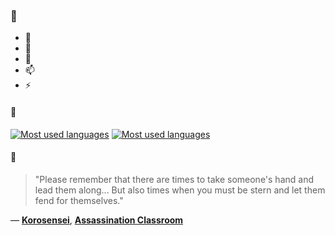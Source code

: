 ### 👋

- 🔭
- 🌱
- 💬
- 📫
- ⚡

#### 🧏

[![Most used languages](https://github-readme-stats-aynah.vercel.app/api/top-langs/?username=aynh&theme=solarized-dark&langs_count=6&layout=compact&hide_title=true)](https://github.com/anuraghazra/github-readme-stats#gh-dark-mode-only)
[![Most used languages](https://github-readme-stats-aynah.vercel.app/api/top-langs/?username=aynh&theme=solarized-light&langs_count=6&layout=compact&hide_title=true)](https://github.com/anuraghazra/github-readme-stats#gh-light-mode-only)

#### 💬

> "Please remember that there are times to take someone's hand and lead them along... But also times when you must be stern and let them fend for themselves."

&mdash; [**Korosensei**](https://myanimelist.net/character.php?q=Korosensei&cat=character), [**Assassination Classroom**](https://myanimelist.net/search/all?q=Assassination%20Classroom&cat=all)

